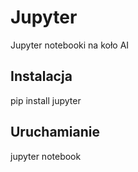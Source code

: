 # Jupyter
Jupyter notebooki na koło AI

## Instalacja
pip install jupyter

## Uruchamianie
jupyter notebook
